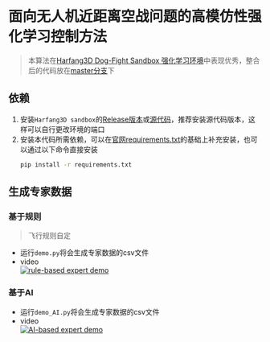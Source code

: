 
# 面向无人机近距离空战问题的高模仿性强化学习控制方法

> 本算法在[Harfang3D Dog-Fight Sandbox 强化学习环境](https://github.com/harfang3d/dogfight-sandbox-hg2)中表现优秀，整合后的代码放在[master分支](https://github.com/zrc0622/harfang-sandbox/tree/paper)下

## 依赖
1. 安装`Harfang3D sandbox`的[Release版本](https://github.com/harfang3d/dogfight-sandbox-hg2/releases/tag/v1.3.0)或[源代码](https://github.com/harfang3d/dogfight-sandbox-hg2)，推荐安装源代码版本，这样可以自行更改环境的端口
2. 安装本代码所需依赖，可以在[官网requirements.txt](https://github.com/harfang3d/dogfight-sandbox-hg2/blob/main/Agent/requirements.txt)的基础上补充安装，也可以通过以下命令直接安装
    ~~~bash
    pip install -r requirements.txt
    ~~~

## 生成专家数据

### 基于规则
> 飞行规则自定
* 运行`demo.py`将会生成专家数据的csv文件
* video</br>[![rule-based expert demo](pictures/1(1).jpg)](https://www.youtube.com/watch?v=i6DAneyneh8 "rule-based expert demo") 

### 基于AI
* 运行`demo_AI.py`将会生成专家数据的csv文件
* video</br>[![AI-based expert demo](pictures/2(1).jpg)](https://www.youtube.com/watch?v=uQKoI0rQC2k "AI-based expert demo")
